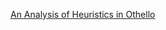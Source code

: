 [An Analysis of Heuristics in Othello ](https://courses.cs.washington.edu/courses/cse573/04au/Project/mini1/RUSSIA/Final_Paper.pdf)
